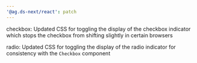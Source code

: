 ```yaml
---
'@ag.ds-next/react': patch
---
```


checkbox: Updated CSS for toggling the display of the checkbox indicator which stops the checkbox from shifting slightly in certain browsers

radio: Updated CSS for toggling the display of the radio indicator for consistency with the `Checkbox` component
